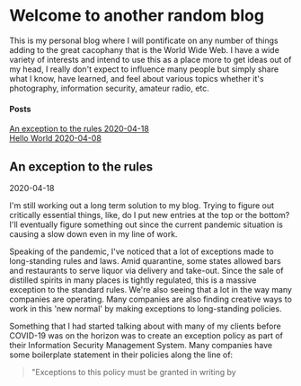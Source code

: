 # Welcome to another random blog

This is my personal blog where I will pontificate on any number of things adding to the great cacophany that is the World Wide Web. I have a wide variety of interests and intend to use this as a place more to get ideas out of my head, I really don't expect to influence many people but simply share what I know, have learned, and feel about various topics whether it's photography, information security, amateur radio, etc.

#### Posts
[An exception to the rules 2020-04-18](#an-exception-to-the-rules)<br/> 
[Hello World 2020-04-08](#hello-world)

## An exception to the rules
2020-04-18

I'm still working out a long term solution to my blog. Trying to figure out critically essential things, like, do I put new entries at the top or the bottom? I'll eventually figure something out since the current pandemic situation is causing a slow down even in my line of work.

Speaking of the pandemic, I've noticed that a lot of exceptions made to long-standing rules and laws. Amid quarantine, some states allowed bars and restaurants to serve liquor via delivery and take-out. Since the sale of distilled spirits in many places is tightly regulated, this is a massive exception to the standard rules. We're also seeing that a lot in the way many companies are operating. Many companies are also finding creative ways to work in this 'new normal' by making exceptions to long-standing policies.

Something that I had started talking about with many of my clients before COVID-19 was on the horizon was to create an exception policy as part of their Information Security Management System. Many companies have some boilerplate statement in their policies along the line of:
>"Exceptions to this policy must be granted in writing by <title>."

It's pretty standard policy language passed down over the years. But many organizations rarely grant exceptions. It's like this statement was put into the policies because it sounded like an excellent way to satisfy an auditor, but I digress.

But just as having a policy, and making sure people know about it, is having a procedure that is easy to follow. Requiring people to provide volumes of documentation to a committee that only meets on the third full moon on months following an equinox is NOT an effective way to manage exceptions. It needs to be SIMPLE! (I'll write more on this topic later). The process should be as simple as, say, opening up a service desk ticket includes: 
  - The need
  - The business case
  - Potential risks to the business
  - Mitigations to those risks if they rise above the business's established risk tolerance level.

You do have a standard risk assessment methodology and established risk tolerance, right? I digress. Once the exception request is submitted, it can be approved or denied, and in using a ticketing system, you now have your needed documentation.

Removing the stigma of the security department or program is a roadblock to the business is hard. Once your organization understands policy exceptions are allowed and that there is a process to have them granted, it can start to remove the stigma and encourage cooperation.

## Hello World
2020-04-08

I've been meaning to put a blog back together for quite some time but I've always found some sort of excuse. I need a better CMS theme, I need to learn this new static HTML framework, I need time to write, I need..., I need..., I need.

I was starting to fall for the toolbox fallacy:

[![THE TOOLBOX FALLACY](http://img.youtube.com/vi/sz4YqwH_6D0/0.jpg)](http://www.youtube.com/watch?v=sz4YqwH_6D0)


The reality is that I didn't NEED any of that, I just needed to put together what you're reading here. Will it be ugly? YES! Unweildy after a while of writing this in a flat file? YES! It's going to be as ugly as an Apache 1.x httpd.conf file. But that's OK. And I'll eventualy learn that new framework, or find that perfect CMS theme and move this and it will look nice, but not today, today I will just get started writing my new blog.
